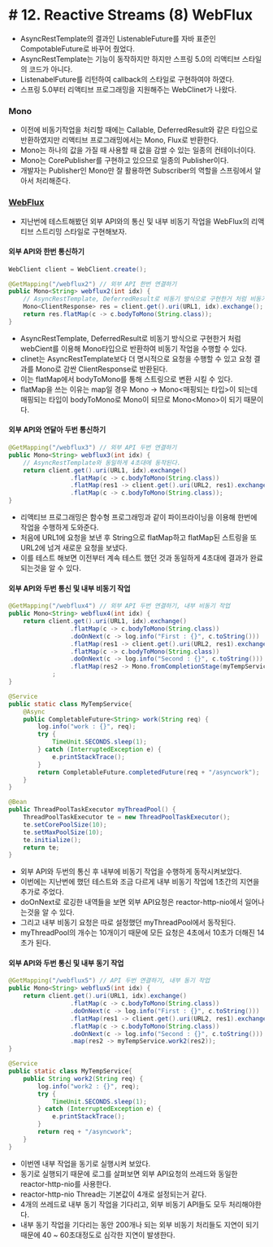 # \# 12. Reactive Streams (8) WebFlux
- AsyncRestTemplate의 결과인 ListenableFuture를 자바 표준인 CompotableFuture로 바꾸어 줬었다.
- AsyncRestTemplate는 기능이 동작하지만 하지만 스프링 5.0의 리액티브 스타일의 코드가 아니다.
- ListenabelFuture를 리턴하여 callback의 스타일로 구현하여야 하였다.
- 스프링 5.0부터 리액티브 프로그래밍을 지원해주는 WebClinet가 나왔다.

### Mono
- 이전에 비동기작업을 처리할 때에는 Callable, DeferredResult와 같은 타입으로 반환하였지만 리액티브 프로그래밍에서는 Mono, Flux로 반환한다.
- Mono는 하나의 값을 가질 때 사용할 때 값을 감쌀 수 있는 일종의 컨테이너이다.
- Mono는 CorePublisher를 구현하고 있으므로 일종의 Publisher이다.
- 개발자는 Publisher인 Mono만 잘 활용하면 Subscriber의 역할을 스프링에서 알아서 처리해준다.


### [WebFlux](Ex1WebFluxController.java)
- 지난번에 테스트해봤던 외부 API와의 통신 및 내부 비동기 작업을 WebFlux의 리액티브 스트리밍 스타일로 구현해보자.

#### 외부 API와 한번 통신하기
```java
WebClient client = WebClient.create();

@GetMapping("/webflux2") // 외부 API 한번 연결하기
public Mono<String> webflux2(int idx) {
    // AsyncRestTemplate, DeferredResult로 비동기 방식으로 구현한거 처럼 비동기로 동작된다.
    Mono<ClientResponse> res = client.get().uri(URL1, idx).exchange();
    return res.flatMap(c -> c.bodyToMono(String.class));
}
```
- AsyncRestTemplate, DeferredResult로 비동기 방식으로 구현한거 처럼 webCient를 이용해 Mono타입으로 반환하여 비동기 작업을 수행할 수 있다.
- clinet는 AsyncRestTemplate보다 더 명시적으로 요청을 수행할 수 있고 요청 결과를 Mono로 감싼 ClientResponse로 반환된다.
- 이는 flatMap에서 bodyToMono를 통해 스트링으로 변환 시킬 수 있다.
- flatMap을 쓰는 이유는 map일 경우 Mono<ClientResponse> -> Mono<매핑되는 타입>이 되는데 매핑되는 타입이 bodyToMono로 Mono<String>이 되므로 Mono<Mono<String>>이 되기 때문이다.



#### 외부 API와 연달아 두번 통신하기
```java
@GetMapping("/webflux3") // 외부 API 두번 연결하기
public Mono<String> webflux3(int idx) {
    // AsyncRestTemplate와 동일하게 4초대에 동작된다.
    return client.get().uri(URL1, idx).exchange()
                 .flatMap(c -> c.bodyToMono(String.class))
                 .flatMap(res1 -> client.get().uri(URL2, res1).exchange())
                 .flatMap(c -> c.bodyToMono(String.class));
}
```
- 리액티브 프로그래밍은 함수형 프로그래밍과 같이 파이프라이닝을 이용해 한번에 작업을 수행하게 도와준다.
- 처음에 URL1에 요청을 보낸 후 String으로 flatMap하고 flatMap된 스트링을 또 URL2에 넘겨 새로운 요청을 보냈다.
- 이를 테스트 해보면 이전부터 계속 테스트 했던 것과 동일하게 4초대에 결과가 완료되는것을 알 수 있다.

#### 외부 API와 두번 통신 및 내부 비동기 작업
```java
@GetMapping("/webflux4") // 외부 API 두번 연결하기, 내부 비동기 작업
public Mono<String> webflux4(int idx) {
    return client.get().uri(URL1, idx).exchange()
                 .flatMap(c -> c.bodyToMono(String.class))
                 .doOnNext(c -> log.info("First : {}", c.toString()))
                 .flatMap(res1 -> client.get().uri(URL2, res1).exchange())
                 .flatMap(c -> c.bodyToMono(String.class))
                 .doOnNext(c -> log.info("Second : {}", c.toString()))
                 .flatMap(res2 -> Mono.fromCompletionStage(myTempService.work(res2)))
            ;
}

@Service
public static class MyTempService{
    @Async
    public CompletableFuture<String> work(String req) {
        log.info("work : {}", req);
        try {
            TimeUnit.SECONDS.sleep(1);
        } catch (InterruptedException e) {
            e.printStackTrace();
        }
        return CompletableFuture.completedFuture(req + "/asyncwork");
    }
}

@Bean
public ThreadPoolTaskExecutor myThreadPool() {
    ThreadPoolTaskExecutor te = new ThreadPoolTaskExecutor();
    te.setCorePoolSize(10);
    te.setMaxPoolSize(10);
    te.initialize();
    return te;
}
```
- 외부 API와 두번의 통신 후 내부에 비동기 작업을 수행하게 동작시켜보았다.
- 이번에는 지난번에 했던 테스트와 조금 다르게 내부 비동기 작업에 1초간의 지연을 추가로 주었다.
- doOnNext로 로깅한 내역들을 보면 외부 API요청은 reactor-http-nio에서 일어나는것을 알 수 있다.
- 그리고 내부 비동기 요청은 따로 설정했던 myThreadPool에서 동작된다.
- myThreadPool의 개수는 10개이기 때문에 모든 요청은 4초에서 10초가 더해진 14초가 된다.

#### 외부 API와 두번 통신 및 내부 동기 작업
```java
@GetMapping("/webflux5") // API 두번 연결하기, 내부 동기 작업
public Mono<String> webflux5(int idx) {
    return client.get().uri(URL1, idx).exchange()
                 .flatMap(c -> c.bodyToMono(String.class))
                 .doOnNext(c -> log.info("First : {}", c.toString()))
                 .flatMap(res1 -> client.get().uri(URL2, res1).exchange())
                 .flatMap(c -> c.bodyToMono(String.class))
                 .doOnNext(c -> log.info("Second : {}", c.toString()))
                 .map(res2 -> myTempService.work2(res2));
}

@Service
public static class MyTempService{
    public String work2(String req) {
        log.info("work2 : {}", req);
        try {
            TimeUnit.SECONDS.sleep(1);
        } catch (InterruptedException e) {
            e.printStackTrace();
        }
        return req + "/asyncwork";
    }
}
```
- 이번엔 내부 작업을 동기로 실행시켜 보았다.
- 동기로 실행되기 때문에 로그를 살펴보면 외부 API요청의 쓰레드와 동일한 reactor-http-nio를 사용한다.
- reactor-http-nio Thread는 기본값이 4개로 설정되는거 같다.
- 4개의 쓰레드로 내부 동기 작업을 기다리고, 외부 비동기 API들도 모두 처리해야한다.
- 내부 동기 작업을 기다리는 동안 200개나 되는 외부 비동기 처리들도 지연이 되기 때문에 40 ~ 60초대정도로 심각한 지연이 발생한다.
